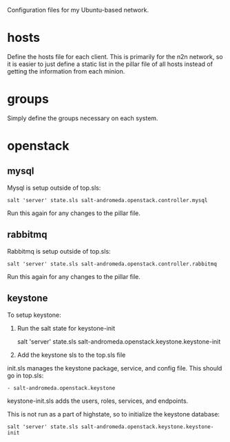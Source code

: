 Configuration files for my Ubuntu-based network.

hosts
=====
Define the hosts file for each client. This is primarily for the n2n network, so it is easier to just define a static list in the pillar file of all hosts instead of getting the information from each minion.

groups
======
Simply define the groups necessary on each system.

openstack
=========
mysql
-----
Mysql is setup outside of top.sls:

    salt 'server' state.sls salt-andromeda.openstack.controller.mysql

Run this again for any changes to the pillar file.

rabbitmq
--------
Rabbitmq is setup outside of top.sls:

    salt 'server' state.sls salt-andromeda.openstack.controller.rabbitmq

Run this again for any changes to the pillar file.

keystone
--------
To setup keystone:
1. Run the salt state for keystone-init

    salt 'server' state.sls salt-andromeda.openstack.keystone.keystone-init

1. Add the keystone sls to the top.sls file

init.sls manages the keystone package, service, and config file. This should go in top.sls:

    - salt-andromeda.openstack.keystone

keystone-init.sls adds the users, roles, services, and endpoints.

This is not run as a part of highstate, so to initialize the keystone database:

    salt 'server' state.sls salt-andromeda.openstack.keystone.keystone-init
